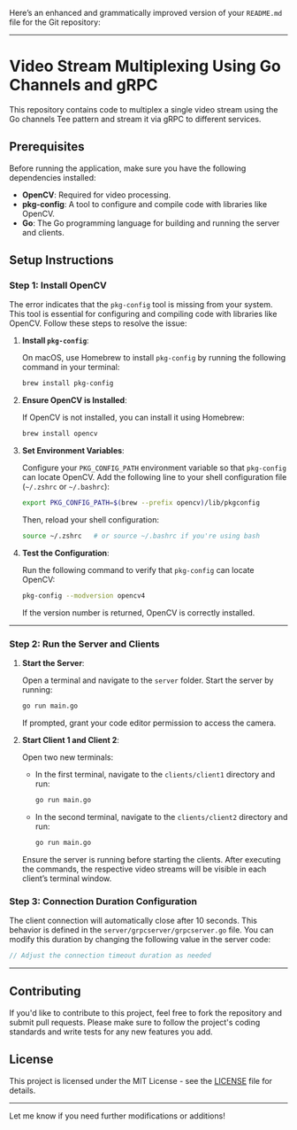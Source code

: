 Here’s an enhanced and grammatically improved version of your `README.md` file for the Git repository:

---

# Video Stream Multiplexing Using Go Channels and gRPC

This repository contains code to multiplex a single video stream using the Go channels Tee pattern and stream it via gRPC to different services.

## Prerequisites

Before running the application, make sure you have the following dependencies installed:

- **OpenCV**: Required for video processing.
- **pkg-config**: A tool to configure and compile code with libraries like OpenCV.
- **Go**: The Go programming language for building and running the server and clients.

## Setup Instructions

### Step 1: Install OpenCV

The error indicates that the `pkg-config` tool is missing from your system. This tool is essential for configuring and compiling code with libraries like OpenCV. Follow these steps to resolve the issue:

1. **Install `pkg-config`**:

   On macOS, use Homebrew to install `pkg-config` by running the following command in your terminal:

   ```bash
   brew install pkg-config
   ```

2. **Ensure OpenCV is Installed**:

   If OpenCV is not installed, you can install it using Homebrew:

   ```bash
   brew install opencv
   ```

3. **Set Environment Variables**:

   Configure your `PKG_CONFIG_PATH` environment variable so that `pkg-config` can locate OpenCV. Add the following line to your shell configuration file (`~/.zshrc` or `~/.bashrc`):

   ```bash
   export PKG_CONFIG_PATH=$(brew --prefix opencv)/lib/pkgconfig
   ```

   Then, reload your shell configuration:

   ```bash
   source ~/.zshrc   # or source ~/.bashrc if you're using bash
   ```

4. **Test the Configuration**:

   Run the following command to verify that `pkg-config` can locate OpenCV:

   ```bash
   pkg-config --modversion opencv4
   ```

   If the version number is returned, OpenCV is correctly installed.

---

### Step 2: Run the Server and Clients

1. **Start the Server**:

   Open a terminal and navigate to the `server` folder. Start the server by running:

   ```bash
   go run main.go
   ```

   If prompted, grant your code editor permission to access the camera.

2. **Start Client 1 and Client 2**:

   Open two new terminals:

   - In the first terminal, navigate to the `clients/client1` directory and run:

     ```bash
     go run main.go
     ```

   - In the second terminal, navigate to the `clients/client2` directory and run:

     ```bash
     go run main.go
     ```

   Ensure the server is running before starting the clients. After executing the commands, the respective video streams will be visible in each client’s terminal window.

### Step 3: Connection Duration Configuration

The client connection will automatically close after 10 seconds. This behavior is defined in the `server/grpcserver/grpcserver.go` file. You can modify this duration by changing the following value in the server code:

```go
// Adjust the connection timeout duration as needed
```

---

## Contributing

If you'd like to contribute to this project, feel free to fork the repository and submit pull requests. Please make sure to follow the project's coding standards and write tests for any new features you add.

## License

This project is licensed under the MIT License - see the [LICENSE](LICENSE) file for details.

---

Let me know if you need further modifications or additions!
